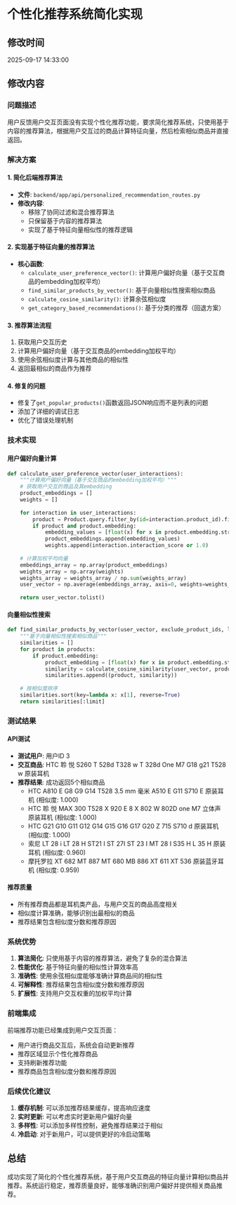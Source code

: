 # 个性化推荐系统简化实现

## 修改时间
2025-09-17 14:33:00

## 修改内容

### 问题描述
用户反馈用户交互页面没有实现个性化推荐功能，要求简化推荐系统，只使用基于内容的推荐算法，根据用户交互过的商品计算特征向量，然后检索相似商品并直接返回。

### 解决方案

#### 1. 简化后端推荐算法
- **文件**: `backend/app/api/personalized_recommendation_routes.py`
- **修改内容**:
  - 移除了协同过滤和混合推荐算法
  - 只保留基于内容的推荐算法
  - 实现了基于特征向量相似性的推荐逻辑

#### 2. 实现基于特征向量的推荐算法
- **核心函数**:
  - `calculate_user_preference_vector()`: 计算用户偏好向量（基于交互商品的embedding加权平均）
  - `find_similar_products_by_vector()`: 基于向量相似性搜索相似商品
  - `calculate_cosine_similarity()`: 计算余弦相似度
  - `get_category_based_recommendations()`: 基于分类的推荐（回退方案）

#### 3. 推荐算法流程
1. 获取用户交互历史
2. 计算用户偏好向量（基于交互商品的embedding加权平均）
3. 使用余弦相似度计算与其他商品的相似性
4. 返回最相似的商品作为推荐

#### 4. 修复的问题
- 修复了`get_popular_products()`函数返回JSON响应而不是列表的问题
- 添加了详细的调试日志
- 优化了错误处理机制

### 技术实现

#### 用户偏好向量计算
```python
def calculate_user_preference_vector(user_interactions):
    """计算用户偏好向量（基于交互商品的embedding加权平均）"""
    # 获取用户交互的商品及其embedding
    product_embeddings = []
    weights = []
    
    for interaction in user_interactions:
        product = Product.query.filter_by(id=interaction.product_id).first()
        if product and product.embedding:
            embedding_values = [float(x) for x in product.embedding.strip('[]').split(',')]
            product_embeddings.append(embedding_values)
            weights.append(interaction.interaction_score or 1.0)
    
    # 计算加权平均向量
    embeddings_array = np.array(product_embeddings)
    weights_array = np.array(weights)
    weights_array = weights_array / np.sum(weights_array)
    user_vector = np.average(embeddings_array, axis=0, weights=weights_array)
    
    return user_vector.tolist()
```

#### 向量相似性搜索
```python
def find_similar_products_by_vector(user_vector, exclude_product_ids, limit):
    """基于向量相似性搜索相似商品"""
    similarities = []
    for product in products:
        if product.embedding:
            product_embedding = [float(x) for x in product.embedding.strip('[]').split(',')]
            similarity = calculate_cosine_similarity(user_vector, product_embedding)
            similarities.append((product, similarity))
    
    # 按相似度排序
    similarities.sort(key=lambda x: x[1], reverse=True)
    return similarities[:limit]
```

### 测试结果

#### API测试
- **测试用户**: 用户ID 3
- **交互商品**: HTC 聆 悦 S260 T 528d T328 w T 328d One M7 G18 g21 T528 w 原装耳机
- **推荐结果**: 成功返回5个相似商品
  - HTC A810 E G8 G9 G14 T528 3.5 mm 毫米 A510 E G11 S710 E 原装耳机 (相似度: 1.000)
  - HTC 聆 悦 MAX 300 T528 X 920 E 8 X 802 W 802D one M7 立体声 原装耳机 (相似度: 1.000)
  - HTC G21 G10 G11 G12 G14 G15 G16 G17 G20 Z 715 S710 d 原装耳机 (相似度: 1.000)
  - 索尼 LT 28 i LT 28 H ST21 I ST 27I ST 23 I MT 28 I S35 H L 35 H 原装耳机 (相似度: 0.960)
  - 摩托罗拉 XT 682 MT 887 MT 680 MB 886 XT 611 XT 536 原装蓝牙耳机 (相似度: 0.959)

#### 推荐质量
- 所有推荐商品都是耳机类产品，与用户交互的商品高度相关
- 相似度计算准确，能够识别出最相似的商品
- 推荐结果包含相似度分数和推荐原因

### 系统优势

1. **算法简化**: 只使用基于内容的推荐算法，避免了复杂的混合算法
2. **性能优化**: 基于特征向量的相似性计算效率高
3. **准确性**: 使用余弦相似度能够准确计算商品间的相似性
4. **可解释性**: 推荐结果包含相似度分数和推荐原因
5. **扩展性**: 支持用户交互权重的加权平均计算

### 前端集成

前端推荐功能已经集成到用户交互页面：
- 用户进行商品交互后，系统会自动更新推荐
- 推荐区域显示个性化推荐商品
- 支持刷新推荐功能
- 推荐商品包含相似度分数和推荐原因

### 后续优化建议

1. **缓存机制**: 可以添加推荐结果缓存，提高响应速度
2. **实时更新**: 可以考虑实时更新用户偏好向量
3. **多样性**: 可以添加多样性控制，避免推荐结果过于相似
4. **冷启动**: 对于新用户，可以提供更好的冷启动策略

## 总结

成功实现了简化的个性化推荐系统，基于用户交互商品的特征向量计算相似商品并推荐。系统运行稳定，推荐质量良好，能够准确识别用户偏好并提供相关商品推荐。
